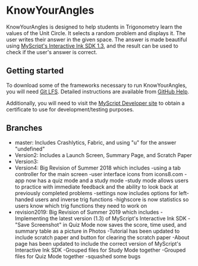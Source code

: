 # KnowYourAngles
KnowYourAngles is designed to help students in Trigonometry learn the values of the Unit Circle. It selects a random problem and displays it. The user writes their answer in the given space. The answer is made beautiful using [MyScript's Interactive Ink SDK 1.3](https://developer.myscript.com/docs/interactive-ink/1.3/overview/about/), and the result can be used to check if the user's answer is correct.

## Getting started
To download some of the frameworks necessary to run KnowYourAngles, you will need [Git LFS](https://git-lfs.github.com/).  Detailed instructions are available from [GitHub Help](https://help.github.com/articles/installing-git-large-file-storage/).

Additionally, you will need to visit the [MyScript Developer site](https://developer.myscript.com/get-started/ios) to obtain a certificate to use for development/testing purposes.


## Branches
- master: Includes Crashlytics, Fabric, and using "u" for the answer "undefined"
- Version2: Includes a Launch Screen, Summary Page, and Scratch Paper
- Version3: 
- Version4: Big Revision of Summer 2018 which includes 
    -using a tab controller for the main screen
    -user interface icons from icons8.com
    -app now has a quiz mode and a study mode
    -study mode allows users to practice with immediate feedback and the ability to look back at previously completed problems
    -settings now includes options for left-handed users and inverse trig functions
    -highscore is now statistics so users know which trig functions they need to work on
- revision2019: Big Revision of Summer 2019 which includes
    -Implementing the latest version (1.3) of MyScript's Interactive Ink SDK
    -"Save Screenshot" in Quiz Mode now saves the score, time used, and summary table as a picture in Photos
    -Tutorial has been updated to include scratch paper and button for clearing the scratch paper
    -About page has been updated to include the correct version of MyScript's Interactive Ink SDK
    -Grouped files for Study Mode together
    -Grouped files for Quiz Mode together
    -squashed some bugs
